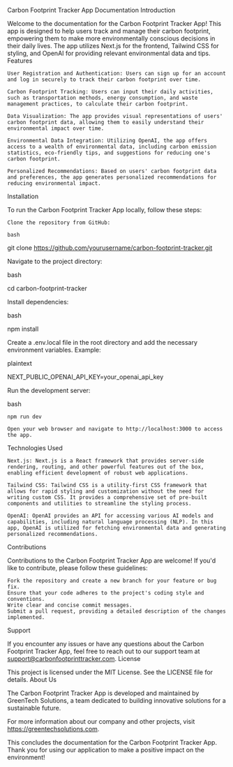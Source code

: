 Carbon Footprint Tracker App Documentation
Introduction

Welcome to the documentation for the Carbon Footprint Tracker App! This app is designed to help users track and manage their carbon footprint, empowering them to make more environmentally conscious decisions in their daily lives. The app utilizes Next.js for the frontend, Tailwind CSS for styling, and OpenAI for providing relevant environmental data and tips.
Features

    User Registration and Authentication: Users can sign up for an account and log in securely to track their carbon footprint over time.

    Carbon Footprint Tracking: Users can input their daily activities, such as transportation methods, energy consumption, and waste management practices, to calculate their carbon footprint.

    Data Visualization: The app provides visual representations of users' carbon footprint data, allowing them to easily understand their environmental impact over time.

    Environmental Data Integration: Utilizing OpenAI, the app offers access to a wealth of environmental data, including carbon emission statistics, eco-friendly tips, and suggestions for reducing one's carbon footprint.

    Personalized Recommendations: Based on users' carbon footprint data and preferences, the app generates personalized recommendations for reducing environmental impact.

Installation

To run the Carbon Footprint Tracker App locally, follow these steps:

    Clone the repository from GitHub:

    bash

git clone https://github.com/yourusername/carbon-footprint-tracker.git

Navigate to the project directory:

bash

cd carbon-footprint-tracker

Install dependencies:

bash

npm install

Create a .env.local file in the root directory and add the necessary environment variables. Example:

plaintext

NEXT_PUBLIC_OPENAI_API_KEY=your_openai_api_key

Run the development server:

bash

    npm run dev

    Open your web browser and navigate to http://localhost:3000 to access the app.

Technologies Used

    Next.js: Next.js is a React framework that provides server-side rendering, routing, and other powerful features out of the box, enabling efficient development of robust web applications.

    Tailwind CSS: Tailwind CSS is a utility-first CSS framework that allows for rapid styling and customization without the need for writing custom CSS. It provides a comprehensive set of pre-built components and utilities to streamline the styling process.

    OpenAI: OpenAI provides an API for accessing various AI models and capabilities, including natural language processing (NLP). In this app, OpenAI is utilized for fetching environmental data and generating personalized recommendations.

Contributions

Contributions to the Carbon Footprint Tracker App are welcome! If you'd like to contribute, please follow these guidelines:

    Fork the repository and create a new branch for your feature or bug fix.
    Ensure that your code adheres to the project's coding style and conventions.
    Write clear and concise commit messages.
    Submit a pull request, providing a detailed description of the changes implemented.

Support

If you encounter any issues or have any questions about the Carbon Footprint Tracker App, feel free to reach out to our support team at support@carbonfootprinttracker.com.
License

This project is licensed under the MIT License. See the LICENSE file for details.
About Us

The Carbon Footprint Tracker App is developed and maintained by GreenTech Solutions, a team dedicated to building innovative solutions for a sustainable future.

For more information about our company and other projects, visit https://greentechsolutions.com.

This concludes the documentation for the Carbon Footprint Tracker App. Thank you for using our application to make a positive impact on the environment!

